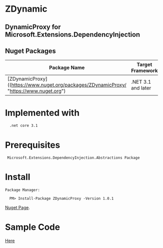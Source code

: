 # ZDynamic
## DynamicProxy for Microsoft.Extensions.DependencyInjection 

## Nuget Packages
Package Name | Target Framework | Version | Downloads
---|---|---|---
[ZDynamicProxy]((https://www.nuget.org/packages/ZDynamicProxy/ "https://www.nuget.org") | .NET 3.1 and later | ![NuGet](https://img.shields.io/nuget/v/ZDynamicProxy.svg)| ![NuGet](https://img.shields.io/nuget/dt/ZDynamicProxy?style=flat)

# Implemented with
```
  .net core 3.1
```

# Prerequisites
```
 Microsoft.Extensions.DependencyInjection.Abstractions Package
```

# Install
```
Package Manager:

  PM> Install-Package ZDynamicProxy -Version 1.0.1
```
[Nuget Page](https://www.nuget.org/packages/ZDynamicProxy/).

# Sample Code
[Here](https://github.com/saberzahed/ZDynamic/tree/main/DynamicProxy.Sample)

